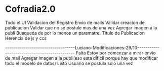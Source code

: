 # Cofradia2.0

Todo el UI
Validacion del Registro
Envio de mails
Validar creacion de publicacion
Validar que no se postule mas de una vez 
Agregar imagen a la publi
Busqueda de por lo menos un paramatre. Titulo de Publicacion
Herencia de js y ccs

-----------------------------------Luciano-Modificaciones-29/10----------------------------------------------
Falta
	Estoy por comenzar a mirar envio de mail
	Agregar imagen a la publi(eso esta dificil porque hay que modificar todo el modelo de datos)
Listo
	Usuario se postula solo una vez



